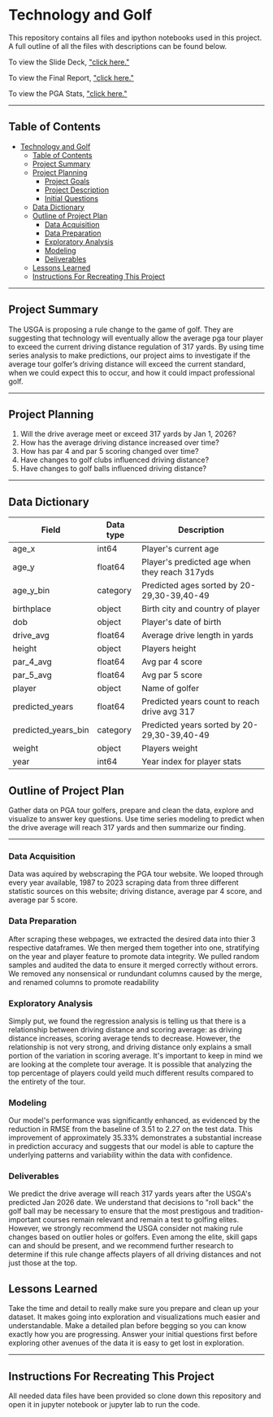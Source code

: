 # Technology and Golf

This repository contains all files and ipython notebooks used in this project. A full outline of all the files with descriptions can be found below.

To view the Slide Deck, ["click here."](https://www.canva.com/design/DAFlL_rZscs/vmOX1jMR1lOC3iLS-5c6MA/edit?utm_content=DAFlL_rZscs&utm_campaign=designshare&utm_medium=link2&utm_source=sharebutton) 

To view the Final Report, ["click here."](https://github.com/Birdie-Eye-View/codeup-capstone/blob/main/mvp/final_report.ipynb)

To view the PGA Stats, ["click here."](https://www.pgatour.com/stats)

___
## Table of Contents

- [Technology and Golf](#technology-and-golf)
  - [Table of Contents](#table-of-contents)
  - [Project Summary](#project-summary)
  - [Project Planning](#project-planning)
    - [Project Goals](#project-goals)
    - [Project Description](#project-description)
    - [Initial Questions](#initial-questions)
  - [Data Dictionary](#data-dictionary)
  - [Outline of Project Plan](#outline-of-project-plan)
    - [Data Acquisition](#data-acquisition)
    - [Data Preparation](#data-preparation)
    - [Exploratory Analysis](#exploratory-analysis)
    - [Modeling](#modeling)
    - [Deliverables](#deliverables)
  - [Lessons Learned](#lessons-learned)
  - [Instructions For Recreating This Project](#instructions-for-recreating-this-project)

___
## Project Summary

The USGA is proposing a rule change to the game of golf. They are suggesting that technology will eventually allow the average pga tour player to exceed the current driving distance regulation of 317 yards. By using time series analysis to make predictions, our project aims to investigate if the average tour golfer’s driving distance will exceed the current standard, when we could expect this to occur, and how it could impact professional golf. 
___
## Project Planning

1. Will the drive average meet or exceed 317 yards by Jan 1, 2026?
2. How has the average driving distance increased over time?
3. How has par 4 and par 5 scoring changed over time?
4. Have changes to golf clubs influenced driving distance?
5. Have changes to golf balls influenced driving distance?
___
## Data Dictionary
|      Field 		      |        Data type 		   |				       Description				            |
|---------------------|------------------------|----------------------------------------------|
| age_x               |                   int64| Player's current age           				      |
| age_y               |                 float64| Player's predicted age when they reach 317yds|
| age_y_bin           |                category| Predicted ages sorted by 20-29,30-39,40-49   |
| birthplace          |                  object| Birth city and country of player             |
| dob                 |                  object| Player's date of birth                       |
| drive_avg           |                 float64| Average drive length in yards                |
| height              |                  object| Players height                               |
| par_4_avg           |                 float64| Avg par 4 score                 		          |
| par_5_avg           |                 float64| Avg par 5 score                              |
| player              |                  object| Name of golfer                               |
| predicted_years     |                 float64| Predicted years count to reach drive avg 317 |
| predicted_years_bin |                category| Predicted years sorted by 20-29,30-39,40-49  |
| weight              |                  object| Players weight                               |
| year                |                   int64| Year index for player stats                  |


## Outline of Project Plan

Gather data on PGA tour golfers, prepare and clean the data, explore and visualize to answer key questions. Use time series modeling to predict when the drive average will reach 317 yards and then summarize our finding.

--- 
### Data Acquisition

Data was aquired by webscraping the PGA tour website. We looped through every year available, 1987 to 2023 scraping data from three different statistic sources on this website; driving distance, average par 4 score, and average par 5 score.

### Data Preparation

After scraping these webpages, we extracted the desired data into thier 3 respective dataframes. We then merged them together into one, stratifying on the year and player feature to promote data integrity. We pulled random samples and audited the data to ensure it merged correctly without errors. We removed any nonsensical or rundundant columns caused by the merge, and renamed columns to promote readability

### Exploratory Analysis

Simply put, we found the regression analysis is telling us that there is a relationship between driving distance and scoring average: as driving distance increases, scoring average tends to decrease. However, the relationship is not very strong, and driving distance only explains a small portion of the variation in scoring average. It's important to keep in mind we are looking at the complete tour average. It is possible that analyzing the top percentage of players could yeild much different results compared to the entirety of the tour.

### Modeling

Our model's performance was significantly enhanced, as evidenced by the reduction in RMSE from the baseline of 3.51 to 2.27 on the test data. This improvement of approximately 35.33% demonstrates a substantial increase in prediction accuracy and suggests that our model is able to capture the underlying patterns and variability within the data with confidence.

### Deliverables

We predict the drive average will reach 317 yards years after the USGA's predicted Jan 2026 date. We understand that decisions to "roll back" the golf ball may be necessary to ensure that the most prestigous and tradition-important courses remain relevant and remain a test to golfing elites. However, we strongly recommend the USGA consider not making rule changes based on outlier holes or golfers. Even among the elite, skill gaps can and should be present, and we recommend further research to determine if this rule change affects players of all driving distances and not just those at the top.

## Lessons Learned

Take the time and detail to really make sure you prepare and clean up your dataset. It makes going into exploration and visualizations much easier and understandable. 
Make a detailed plan before begging so you can know exactly how you are progressing. Answer your initial questions first before exploring other avenues of the data 
it is easy to get lost in exploration. 
___
## Instructions For Recreating This Project

All needed data files have been provided so clone down this repository and open it in jupyter notebook or jupyter lab to run the code. 

